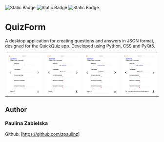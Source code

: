 ![Static Badge](https://img.shields.io/badge/PyQt5-brightgreen?style=for-the-badge&color=%231D00FA)
![Static Badge](https://img.shields.io/badge/PYTHON-brightgreen?style=for-the-badge&color=%230F1FFA)
![Static Badge](https://img.shields.io/badge/CSS-brightgreen?style=for-the-badge&color=%236600FF)


# QuizForm
A desktop application for creating questions and answers in JSON format, designed for the QuickQuiz app. Developed using Python, CSS and PyQt5.

<table>
  <tr>
    <td><img src="screenshots/1.png" alt="Screenshot 1" width="650"></td>
    <td><img src="screenshots/2.png" alt="Screenshot 2" width="650"></td>
    <td><img src="screenshots/3.png" alt="Screenshot 3" width="650"></td>
    <td><img src="screenshots/4.png" alt="Screenshot 4" width="650"></td>
  </tr>
</table>

## Author
### Paulina Zabielska 
Github: [https://github.com/zpaulinz]
